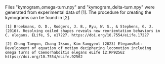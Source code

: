 Files "kymogram_omega-turn.npy" and "kymogram_delta-turn.npy" were generated from experimental data of [1]. The procedure for creating the kymograms can be found in [2].

```
[1] Broekmans, O. D., Rodgers, J. B., Ryu, W. S., & Stephens, G. J. (2016). Resolving coiled shapes reveals new reorientation behaviors in C. elegans. ELife, 5, e17227. https://doi.org/10.7554/eLife.17227

[2] Chung Taegon, Chang Iksoo, Kim Sangyeol (2023) ElegansBot: Development of equation of motion deciphering locomotion including omega turns of Caenorhabditis elegans eLife 12:RP92562 https://doi.org/10.7554/eLife.92562
```
